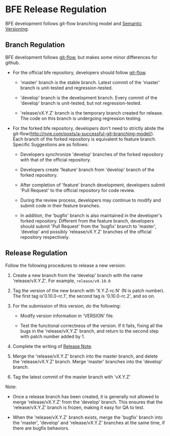 # BFE Release Regulation
BFE development follows git-flow branching model and [Semantic Versioning](http://semver.org/).

## Branch Regulation

BFE development follows [git-flow](http://nvie.com/posts/a-successful-git-branching-model/), but makes some minor differences for github.

* For the official bfe repository, developers should follow [git-flow](http://nvie.com/posts/a-successful-git-branching-model/).

    * 'master' branch is the stable branch. Latest commit of the 'master' branch is unit-tested and regression-tested.

    * 'develop' branch is the development branch. Every commit of the 'develop' branch is unit-tested, but not regression-tested.

    * 'release/vX.Y.Z' branch is the temporary branch created for release. The code on this branch is undergoing regression testing.

* For the forked bfe repository, developers don't need to strictly abide the git-flow(http://nvie.com/posts/a-successful-git-branching-model/). Each branch of the forked repository is equivalent to feature branch. Specific Suggestions are as follows:

    * Developers synchronize 'develop' branches of the forked repository with that of the official repository.

    * Developers create 'feature' branch from 'develop' branch of the forked repository.

    * After completion of 'feature' branch development, developers submit 'Pull Request' to the official repository for code review.

    * During the review process, developers may continue to modify and submit code in their feature branches.

    * In addition, the 'bugfix' branch is also maintained in the developer's forked repository. Different from the feature branch, developers should submit 'Pull Request' from the 'bugfix' branch to 'master', 'develop' and possibly 'release/vX.Y.Z' branches of the official repository respectively.


## Release Regulation

Follow the following procedures to release a new version:

1. Create a new branch from the 'develop' branch with the name 'release/vX.Y.Z'. For example, `release/v0.10.0`

1. Tag the version of the new branch with 'X.Y.Z-rc.N' (N is patch number). The first tag is'0.10.0-rc.1', the second tag is '0.10.0-rc.2', and so on.

1. For the submission of this version, do the following:

    * Modify version information in 'VERSION' file.

    * Test the functional correctness of the version. If it fails, fixing all the bugs in the 'release/vX.Y.Z' branch, and return to the second step with patch number added by 1. 

1. Complete the writing of [Release Note](https://github.com/bfenetworks/bfe/blob/develop/CHANGELOG.md).

1. Merge the 'release/vX.Y.Z' branch into the master branch, and delete the 'release/vX.Y.Z' branch. Merge 'master' branches into the 'develop' branch.

1. Tag the latest commit of the master branch with 'vX.Y.Z'

Note:

* Once a release branch has been created, it is generally not allowed to merge 'release/vX.Y.Z' from the 'develop' branch. This ensures that the 'release/vX.Y.Z' branch is frozen, making it easy for QA to test.

* When the 'release/vX.Y.Z' branch exists, merge the 'bugfix' branch into the 'master', 'develop' and 'release/vX.Y.Z' branches at the same time, if there are bugfix behaviors.
